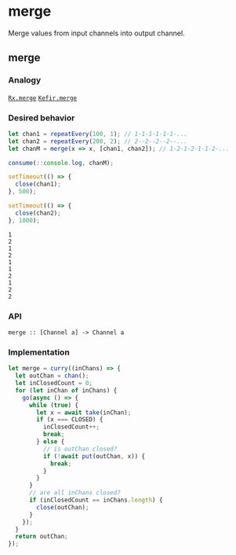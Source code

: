 # merge

Merge values from input channels into output channel.

## merge

### Analogy 

[`Rx.merge`](http://reactivex.io/documentation/operators/merge.html) [`Kefir.merge`](http://rpominov.github.io/kefir/#merge)

### Desired behavior

```js
let chan1 = repeatEvery(100, 1); // 1-1-1-1-1-1-...
let chan2 = repeatEvery(200, 2); // 2--2--2--2--...
let chanM = merge(x => x, [chan1, chan2]); // 1-2-1-2-1-1-2-...

consume(::console.log, chanM);

setTimeout(() => {
  close(chan1);
}, 500);

setTimeout(() => {
  close(chan2);
}, 1000);
```

```
1
2
1
2
1
1
2
1
2
2
```

### API

```
merge :: [Channel a] -> Channel a
```

### Implementation

```js
let merge = curry((inChans) => {
  let outChan = chan();
  let inClosedCount = 0;
  for (let inChan of inChans) {
    go(async () => {
      while (true) {
        let x = await take(inChan);
        if (x === CLOSED) {
          inClosedCount++;
          break;
        } else {
          // is outChan closed?
          if (!await put(outChan, x)) {
            break;
          }
        }
      }
      // are all inChans closed?
      if (inClosedCount == inChans.length) {
        close(outChan);
      }
    });
  }
  return outChan;
});
```
